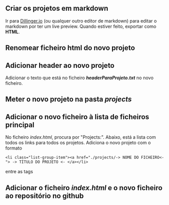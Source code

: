 ## Criar os projetos em markdown

Ir para [Dillinger.io](https://dillinger.io/)  (ou qualquer outro editor de markdown) para editar o markdown por ter um live preview. Quando estiver feito, exportar como **HTML**.

## Renomear ficheiro html do novo projeto

## Adicionar header ao novo projeto

Adicionar o texto que está no ficheiro ***headerParaProjeto.txt*** no novo ficheiro.

## Meter o novo projeto na pasta *projects*

## Adicionar o novo ficheiro à lista de ficheiros principal

No ficheiro *index.html*, procura por "Projects:".
Abaixo, está a lista com todos os links para todos os projetos.
Adiciona o novo projeto com o formato
```
<li class="list-group-item"><a href="./projects/-> NOME DO FICHEIRO<-"> -> TÍTULO DO PROJETO <- </a></li>
```

entre as tags <ul></ul>

## Adicionar o ficheiro *index.html* e o novo ficheiro ao repositório no github
